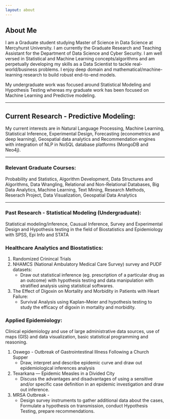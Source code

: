 ```yaml
---
layout: about 
---
```


## About Me
I am a Graduate student studying Master of Science in Data Science at Mercyhurst University. I am currently the Graduate Research and Teaching Assistant for the Department of Data Science and Cyber Security. I am well versed in Statistical and Machine Learning concepts/algorithms and am perpetually developing my skills as a Data Scientist to tackle real-world/business problems. I enjoy deep domain and mathematical/machine-learning research  to build robust end-to-end models. 

My undergraduate work was focused around Statistical Modeling and Hypothesis Testing whereas my graduate work has been focused on Machine Learning and Predictive modeling.


-----

## Current Research - Predictive Modeling:
My current interests are in Natural Language Processing, Machine Learning, Statistical Inference, Experimental Design, Forecasting (econometrics and deep learning), Geospatial data analytics and Recommendation engines with integration of NLP in NoSQL database platforms (MongoDB and Neo4j). 

-----

### Relevant Graduate Courses:
Probability and Statistics, Algorithm Development, Data Structures and Algorithms, Data Wrangling, Relational and Non-Relational Databases, Big Data Analytics, Machine Learning, Text Mining, Research Methods, Reserach Project, Data Visualization, Geospatial Data Analytics

-----

### Past Research - Statistical Modeling (Undergraduate):
Statistical modeling/inference, Causual Inference, Survey and Experimental Design and Hypothesis testing in the field of Biostatistics and Epidemiology with SPSS, Epi Info and STATA

### Healthcare Analytics and Biostatistics: 

1. Randomized Crinincal Trials
2. NHAMCS (National Ambulatory Medical Care Survey) survey and PUDF datasets: 
    * Draw out statistical inference (eg. prescription of a particular drug as an outcome) with hypothesis testing and data manipulation with stratified analysis using statistical softwares.
3. The Effect of Digoxin on Mortality and Morbidity in Patients with Heart Failure: 
    * Survival Analysis using Kaplan–Meier and hypothesis testing to study the efficacy of digoxin in mortality and morbidity.

### Applied Epidemiology:
Clinical epidemiology and use of large administrative data sources, use of maps (GIS) and data visualization, basic statistical programming and reasoning.

1. Oswego - Outbreak of Gastrointestinal Illness Following a Church Supper
    - Draw, interpret and describe epidemic curve and draw out epidemiological inferences analysis
2. Texarkana — Epidemic Measles in a Divided City
   - Discuss the advantages and disadvantages of using a sensitive and/or specific case definition in an epidemic investigation and draw out inference.
3. MRSA Outbreak - 
   - Design survey instruments to gather additional data about the cases, Formulate a hypothesis on transmission, conduct Hypothesis Testing, prepare recommendations.







